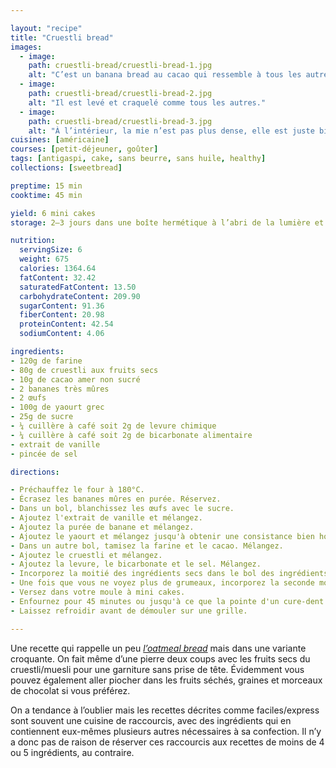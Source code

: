 ```yaml
---

layout: "recipe"
title: "Cruestli bread"
images:
  - image:
    path: cruestli-bread/cruestli-bread-1.jpg
    alt: "C’est un banana bread au cacao qui ressemble à tous les autres. On devine à peine les composantes d’un cruestli/granola."
  - image:
    path: cruestli-bread/cruestli-bread-2.jpg
    alt: "Il est levé et craquelé comme tous les autres."
  - image:
    path: cruestli-bread/cruestli-bread-3.jpg
    alt: "À l’intérieur, la mie n’est pas plus dense, elle est juste bien garnie du cruestli, avec une mâche qui change."
cuisines: [américaine]
courses: [petit-déjeuner, goûter]
tags: [antigaspi, cake, sans beurre, sans huile, healthy]
collections: [sweetbread]

preptime: 15 min
cooktime: 45 min

yield: 6 mini cakes
storage: 2–3 jours dans une boîte hermétique à l’abri de la lumière et de la chaleur. 5 jours au frigo. 2 mois au congélateur.

nutrition:
  servingSize: 6
  weight: 675
  calories: 1364.64
  fatContent: 32.42
  saturatedFatContent: 13.50
  carbohydrateContent: 209.90
  sugarContent: 91.36
  fiberContent: 20.98
  proteinContent: 42.54
  sodiumContent: 4.06

ingredients:
- 120g de farine
- 80g de cruestli aux fruits secs
- 10g de cacao amer non sucré
- 2 bananes très mûres
- 2 œufs
- 100g de yaourt grec
- 25g de sucre
- ¼ cuillère à café soit 2g de levure chimique
- ¼ cuillère à café soit 2g de bicarbonate alimentaire
- extrait de vanille
- pincée de sel

directions:

- Préchauffez le four à 180°C.
- Écrasez les bananes mûres en purée. Réservez.
- Dans un bol, blanchissez les œufs avec le sucre. 
- Ajoutez l'extrait de vanille et mélangez.
- Ajoutez la purée de banane et mélangez.
- Ajoutez le yaourt et mélangez jusqu'à obtenir une consistance bien homogène.
- Dans un autre bol, tamisez la farine et le cacao. Mélangez.
- Ajoutez le cruestli et mélangez.
- Ajoutez la levure, le bicarbonate et le sel. Mélangez. 
- Incorporez la moitié des ingrédients secs dans le bol des ingrédients humides à la maryse. 
- Une fois que vous ne voyez plus de grumeaux, incorporez la seconde moitié. Réservez. 
- Versez dans votre moule à mini cakes. 
- Enfournez pour 45 minutes ou jusqu'à ce que la pointe d'un cure-dent ressorte sèche. 
- Laissez refroidir avant de démouler sur une grille. 

---
```


Une recette qui rappelle un peu <i lang="en">[l’oatmeal bread](oatmeal-bread.html)</i> mais dans une variante croquante. On fait même d’une pierre deux coups avec les fruits secs du cruestli/muesli pour une garniture sans prise de tête. Évidemment vous pouvez également aller piocher dans les fruits séchés, graines et morceaux de chocolat si vous préférez.

On a tendance à l’oublier mais les recettes décrites comme faciles/express sont souvent une cuisine de raccourcis, avec des ingrédients qui en contiennent eux-mêmes plusieurs autres nécessaires à sa confection. Il n’y a donc pas de raison de réserver ces raccourcis aux recettes de moins de 4 ou 5 ingrédients, au contraire.